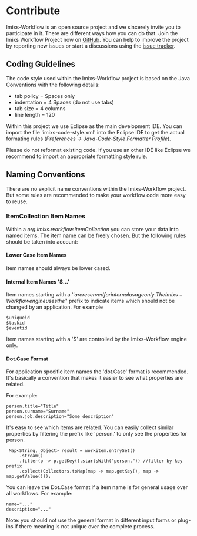 # Contribute

Imixs-Workflow is an open source project and we sincerely invite you to participate in it. There are different ways how you can do that. Join the Imixs Workflow Project now on [GitHub](https://github.com/imixs/imixs-workflow). You can help to improve the project by reporting new issues or start a discussions using the 
[issue tracker](https://github.com/imixs/imixs-workflow/issues).


## Coding Guidelines

The code style used within the Imixs-Workflow project is based on the Java Conventions with the following details: 

- tab policy = Spaces only
- indentation = 4 Spaces (do not use tabs)
- tab size = 4 columns
- line length = 120

Within this project we use Eclipse as the main development IDE. You can import the file 'imixs-code-style.xml' into the Eclipse IDE to get the actual formating rules (_Preferences -> Java-Code-Style Formatter Profile_).

Please do not reformat existing code. If you use an other IDE like Eclipse we recommend to import an appropriate formatting style rule. 


## Naming Conventions

There are no explicit name conventions within the Imixs-Workflow project. But some rules are recommended to make your workflow code more easy to reuse. 

### ItemCollection Item Names

Within a _org.imixs.workflow.ItemCollection_ you can store your data into named items. The item name can be freely chosen. But the following rules should be taken into account:

#### Lower Case Item Names
Item names should always be lower cased. 

#### Internal Item Names '$...'
Item names starting with a '$' are reserved for internal usage only. The Imixs-Workflow engine uses the '$' prefix to indicate items which should not be changed by an application. For example 

	$uniqueid
	$taskid
	$eventid

Item names starting with a '$' are controlled by the Imixs-Workflow engine only. 

#### Dot.Case Format

For application specific item names the 'dot.Case' format is recommended. It's basically a convention that makes it easier to see what properties are related.

For example:

	person.title="Title" 
	person.surname="Surname" 
	person.job.description="Some description"

It's easy to see which items are related. You can easily collect similar properties by filtering the prefix like 'person.' to only see the properties for person. 

	 Map<String, Object> result = workitem.entrySet()
         .stream()
         .filter(p -> p.getKey().startsWith("person.")) //filter by key prefix
         .collect(Collectors.toMap(map -> map.getKey(), map -> map.getValue()));
         

You can leave the Dot.Case format if a item name is for general usage over all workflows. For example:

	name="..."
	description="..."
	
Note: you should not use the general format in different input forms or plug-ins if there meaning is not unique over the complete process.



